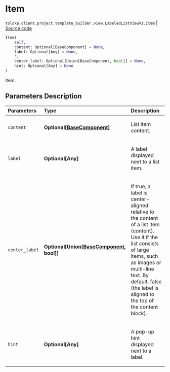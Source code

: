 # Item
`toloka.client.project.template_builder.view.LabeledListViewV1.Item` | [Source code](https://github.com/Toloka/toloka-kit/blob/v0.1.24/src/client/project/template_builder/view.py#L257)

```python
Item(
    self,
    content: Optional[BaseComponent] = None,
    label: Optional[Any] = None,
    *,
    center_label: Optional[Union[BaseComponent, bool]] = None,
    hint: Optional[Any] = None
)
```

Item.

## Parameters Description

| Parameters | Type | Description |
| :----------| :----| :-----------|
`content`|**Optional\[[BaseComponent](toloka.client.project.template_builder.base.BaseComponent.md)\]**|<p>List item content.</p>
`label`|**Optional\[Any\]**|<p>A label displayed next to a list item.</p>
`center_label`|**Optional\[Union\[[BaseComponent](toloka.client.project.template_builder.base.BaseComponent.md), bool\]\]**|<p>If true, a label is center-aligned relative to the content of a list item (content). Use it if the list consists of large items, such as images or multi-line text. By default, false (the label is aligned to the top of the content block).</p>
`hint`|**Optional\[Any\]**|<p>A pop-up hint displayed next to a label.</p>
